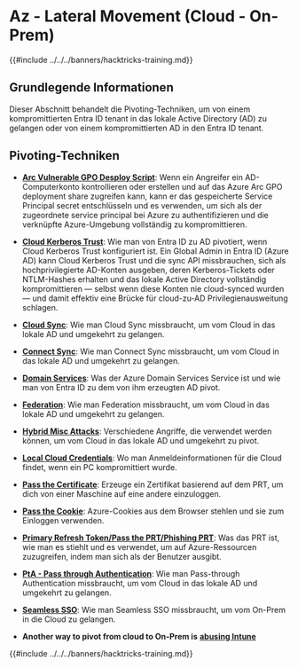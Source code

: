 # Az - Lateral Movement (Cloud - On-Prem)

{{#include ../../../banners/hacktricks-training.md}}

## Grundlegende Informationen

Dieser Abschnitt behandelt die Pivoting-Techniken, um von einem kompromittierten Entra ID tenant in das lokale Active Directory (AD) zu gelangen oder von einem kompromittierten AD in den Entra ID tenant.

## Pivoting-Techniken

- [**Arc Vulnerable GPO Desploy Script**](az-arc-vulnerable-gpo-deploy-script.md): Wenn ein Angreifer ein AD-Computerkonto kontrollieren oder erstellen und auf das Azure Arc GPO deployment share zugreifen kann, kann er das gespeicherte Service Principal secret entschlüsseln und es verwenden, um sich als der zugeordnete service principal bei Azure zu authentifizieren und die verknüpfte Azure-Umgebung vollständig zu kompromittieren.

- [**Cloud Kerberos Trust**](az-cloud-kerberos-trust.md): Wie man von Entra ID zu AD pivotiert, wenn Cloud Kerberos Trust konfiguriert ist. Ein Global Admin in Entra ID (Azure AD) kann Cloud Kerberos Trust und die sync API missbrauchen, sich als hochprivilegierte AD-Konten ausgeben, deren Kerberos-Tickets oder NTLM-Hashes erhalten und das lokale Active Directory vollständig kompromittieren — selbst wenn diese Konten nie cloud-synced wurden — und damit effektiv eine Brücke für cloud-zu-AD Privilegienausweitung schlagen.

- [**Cloud Sync**](az-cloud-sync.md): Wie man Cloud Sync missbraucht, um vom Cloud in das lokale AD und umgekehrt zu gelangen.

- [**Connect Sync**](az-connect-sync.md): Wie man Connect Sync missbraucht, um vom Cloud in das lokale AD und umgekehrt zu gelangen.

- [**Domain Services**](az-domain-services.md): Was der Azure Domain Services Service ist und wie man von Entra ID zu dem von ihm erzeugten AD pivot.

- [**Federation**](az-federation.md): Wie man Federation missbraucht, um vom Cloud in das lokale AD und umgekehrt zu gelangen.

- [**Hybrid Misc Attacks**](az-hybrid-identity-misc-attacks.md): Verschiedene Angriffe, die verwendet werden können, um vom Cloud in das lokale AD und umgekehrt zu pivot.

- [**Local Cloud Credentials**](az-local-cloud-credentials.md): Wo man Anmeldeinformationen für die Cloud findet, wenn ein PC kompromittiert wurde.

- [**Pass the Certificate**](az-pass-the-certificate.md): Erzeuge ein Zertifikat basierend auf dem PRT, um dich von einer Maschine auf eine andere einzuloggen.

- [**Pass the Cookie**](az-pass-the-cookie.md): Azure-Cookies aus dem Browser stehlen und sie zum Einloggen verwenden.

- [**Primary Refresh Token/Pass the PRT/Phishing PRT**](az-primary-refresh-token-prt.md): Was das PRT ist, wie man es stiehlt und es verwendet, um auf Azure-Ressourcen zuzugreifen, indem man sich als der Benutzer ausgibt.

- [**PtA - Pass through Authentication**](az-pta-pass-through-authentication.md): Wie man Pass-through Authentication missbraucht, um vom Cloud in das lokale AD und umgekehrt zu gelangen.

- [**Seamless SSO**](az-seamless-sso.md): Wie man Seamless SSO missbraucht, um vom On-Prem in die Cloud zu gelangen.

- **Another way to pivot from cloud to On-Prem is** [**abusing Intune**](../az-services/intune.md)


{{#include ../../../banners/hacktricks-training.md}}
